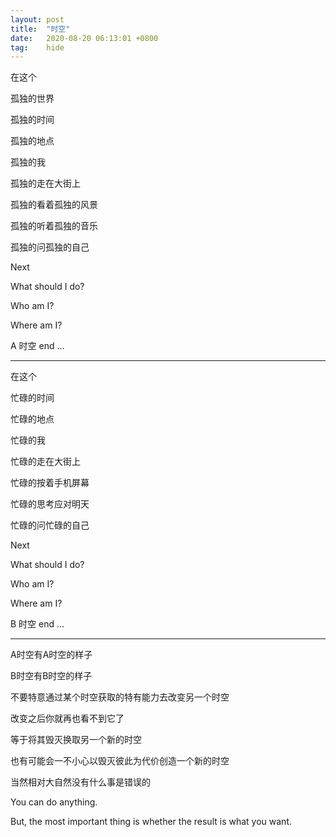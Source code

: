 ```yaml
---
layout: post
title:  "时空"
date:   2020-08-20 06:13:01 +0800
tag:    hide
---
```


在这个

孤独的世界

孤独的时间

孤独的地点

孤独的我

孤独的走在大街上

孤独的看着孤独的风景

孤独的听着孤独的音乐

孤独的问孤独的自己

Next

What should I do?

Who am I?

Where am I?

A 时空 end ...

---

在这个

忙碌的时间

忙碌的地点

忙碌的我

忙碌的走在大街上

忙碌的按着手机屏幕

忙碌的思考应对明天

忙碌的问忙碌的自己

Next

What should I do?

Who am I?

Where am I?

B 时空 end ...

---

A时空有A时空的样子

B时空有B时空的样子

不要特意通过某个时空获取的特有能力去改变另一个时空

改变之后你就再也看不到它了

等于将其毁灭换取另一个新的时空

也有可能会一不小心以毁灭彼此为代价创造一个新的时空

当然相对大自然没有什么事是错误的

You can do anything.

But, the most important thing is whether the result is what you want.